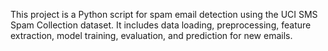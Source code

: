 <!-- Use this file to provide workspace-specific custom instructions to Copilot. For more details, visit https://code.visualstudio.com/docs/copilot/copilot-customization#_use-a-githubcopilotinstructionsmd-file -->

This project is a Python script for spam email detection using the UCI SMS Spam Collection dataset. It includes data loading, preprocessing, feature extraction, model training, evaluation, and prediction for new emails.
